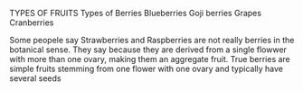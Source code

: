 TYPES OF FRUITS
Types of Berries
 Blueberries
 Goji berries
 Grapes
 Cranberries

Some peopele say Strawberries and Raspberries are not really berries in the botanical sense. They say because they are derived from a single flowwer with more than one ovary, making them an aggregate fruit. True berries are simple fruits stemming from one flower with one ovary and typically have several seeds
